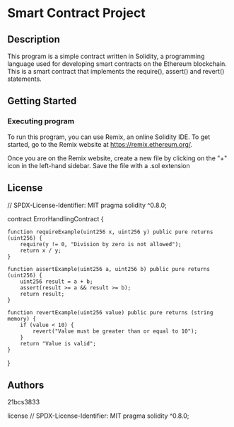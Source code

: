 # Smart Contract Project

## Description
This program is a simple contract written in Solidity, a programming language used for developing smart contracts on the Ethereum blockchain. This is a smart contract that implements the require(), assert() and revert() statements.

## Getting Started

### Executing program
To run this program, you can use Remix, an online Solidity IDE. To get started, go to the Remix website at https://remix.ethereum.org/.

Once you are on the Remix website, create a new file by clicking on the "+" icon in the left-hand sidebar. Save the file with a .sol extension  
## License

// SPDX-License-Identifier: MIT
pragma solidity ^0.8.0;

contract ErrorHandlingContract {

    function requireExample(uint256 x, uint256 y) public pure returns (uint256) {
        require(y != 0, "Division by zero is not allowed");
        return x / y;
    }
    
    function assertExample(uint256 a, uint256 b) public pure returns (uint256) {
        uint256 result = a + b;
        assert(result >= a && result >= b);
        return result;
    }
    
    function revertExample(uint256 value) public pure returns (string memory) {
        if (value < 10) {
            revert("Value must be greater than or equal to 10");
        }
        return "Value is valid";
    }
}


## Authors
21bcs3833


license
// SPDX-License-Identifier: MIT
pragma solidity ^0.8.0;
